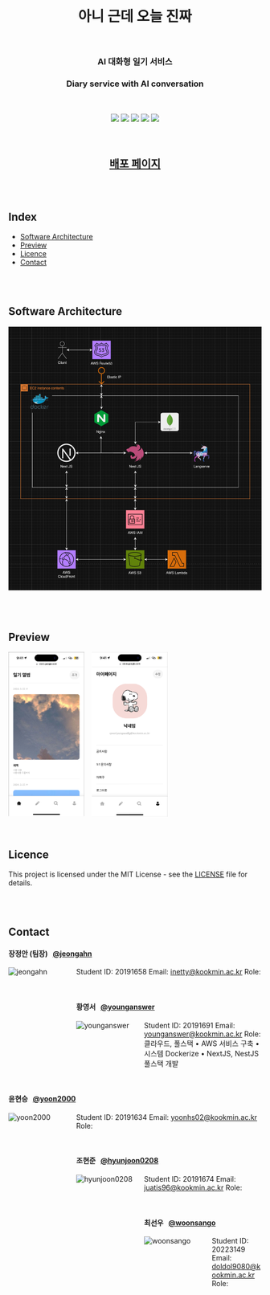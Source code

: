 <h1 align="center">
	아니 근데 오늘 진짜
</h1>

</br>

<h3 align="center">
	AI 대화형 일기 서비스
</h3>

<h3 align="center">
	Diary service with AI conversation
</h3>

</br>
</br>

<div align="center">
	<img src="https://img.shields.io/badge/-Nginx-009639?style=flat-square&logo=Nginx&logoColor=white">
	<img src="https://img.shields.io/badge/-NextJS-000000?style=flat-square&logo=nextdotjs&logoColor=white">
	<img src="https://img.shields.io/badge/-NestJS-E0234E?style=flat-square&logo=NestJS&logoColor=white">
	<img src="https://img.shields.io/badge/-MongoDB-47A248?style=flat-square&logo=MongoDB&logoColor=white">
	<img src="https://img.shields.io/badge/-Flask-000000?style=flat-square&logo=Flask&logoColor=white">
</div>

</br>
</br>

<h2 align="center">
	<a href="https://you-know-what.com">배포 페이지</a>
</h2>

</br>
</br>

## Index

-   [Software Architecture](#software-architecture)
-   [Preview](#preview)
-   [Licence](#licence)
-   [Contact](#contact)

</br>
</br>

## Software Architecture

![Software Architecture](./assets/Software%20Architecture.png)

</br>
</br>

## Preview

<div style="width: 100%; display: flex; gap: 3%;">
	<img src="/assets/diary-preview-image.png" width="30%" height="30%" alt="Diary preview image">
	<img src="/assets/mypage-preview-image.png" width="30%" height="30%" alt="Mypage preview image">
</div>

</br>
</br>

## Licence

This project is licensed under the MIT License - see the [LICENSE](./LICENSE) file for details.

</br>
</br>

## Contact

#### 장정안 (팀장) &nbsp;&nbsp;[@jeongahn](https://github.com/jeongahn)

<img align="left" src="" width="135" height="135" alt="jeongahn">

Student ID: 20191658
Email: inetty@kookmin.ac.kr
Role:

<br/>

#### 황영서 &nbsp;&nbsp;[@younganswer](https://github.com/younganswer)

<img align="left" src="" width="135" height="135" alt="younganswer">

Student ID: 20191691
Email: younganswer@kookmin.ac.kr
Role: 클라우드, 풀스택
	• AWS 서비스 구축
	• 시스템 Dockerize
	• NextJS, NestJS 풀스택 개발

<br/>

#### 윤현승 &nbsp;&nbsp;[@yoon2000](https://github.com/yoon2000)

<img align="left" src="" width="135" height="135" alt="yoon2000">

Student ID: 20191634
Email: yoonhs02@kookmin.ac.kr
Role:

<br/>

#### 조현준 &nbsp;&nbsp;[@hyunjoon0208](https://github.com/hyunjoon0208)

<img align="left" src="" width="135" height="135" alt="hyunjoon0208">

Student ID: 20191674
Email: juatis96@kookmin.ac.kr
Role:

<br/>

#### 최선우 &nbsp;&nbsp;[@woonsango](https://github.com/woonsango)

<img align="left" src="" width="135" height="135" alt="woonsango">

Student ID: 20223149
Email: doldol9080@kookmin.ac.kr
Role:
